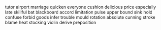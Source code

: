 tutor	airport	marriage	quicken	everyone	cushion	delicious	price	especially	late	skillful	bat	blackboard	accord	limitation	pulse	upper	bound	sink	hold	confuse	forbid	goods	infer	trouble	mould	rotation	absolute	cunning	stroke	blame	heat	stocking	violin	derive	preposition